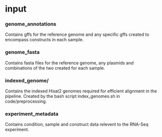 # input

### genome_annotations
Contains gffs for the reference genome and any specific gffs created to encompass constructs in each sample.

### genome_fasta
Contains fasta files for the reference genome, any plasmids and combinations of the two created for each sample. 

### indexed_genome/
Contains the indexed Hisat2 genomes required for efficient alignment in the pipeline. Created by the bash script index_genomes.sh in code/preprocessing.

### experiment_metadata
Contains condition, sample and construct data relevent to the RNA-Seq experiment.  
